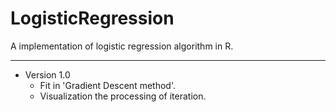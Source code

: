 # LogisticRegression
A implementation of logistic regression algorithm in R.

---

- Version 1.0
	- Fit in 'Gradient Descent method'.
	- Visualization the processing of iteration.

